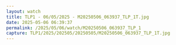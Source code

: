 ```yaml
---
layout: watch
title: TLP1 - 06/05/2025 - M20250506_063937_TLP_1T.jpg
date: 2025-05-06 06:39:37
permalink: /2025/05/06/watch/M20250506_063937_TLP_1
capture: TLP1/2025/202505/20250505/M20250506_063937_TLP_1T.jpg
---
```

